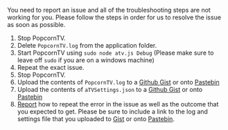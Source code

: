 You need to report an issue and all of the troubleshooting steps are not working for you. Please follow the steps in order for us to resolve the issue as soon as possible.

1. Stop PopcornTV.
2. Delete ``PopcornTV.log`` from the application folder.
3. Start PopcornTV using ``sudo node atv.js Debug`` (Please make sure to leave off ``sudo`` if you are on a windows machine)
4. Repeat the exact issue.
5. Stop PopcornTV.
6. Upload the contents of ``PopcornTV.log`` to a [Github Gist](http://gist.github.com) or onto [Pastebin](http://pastebin.com)
7. Upload the contents of ``aTVSettings.json`` to a [Github Gist](http://gist.github.com) or onto [Pastebin](http://pastebin.com)
8. [Report](https://github.com/OstlerDev/PopcornTV/issues/new) how to repeat the error in the issue as well as the outcome that you expected to get. Please be sure to include a link to the log and settings file that you uploaded to [Gist](http://gist.github.com) or onto [Pastebin](http://pastebin.com).